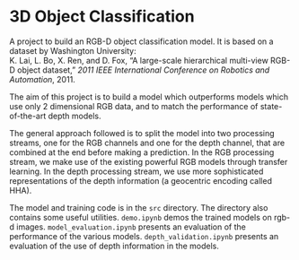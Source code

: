# 3D Object Classification

A project to build an RGB-D object classification model. It is based on a dataset by Washington University:<br>
K. Lai, L. Bo, X. Ren, and D. Fox, “A large-scale hierarchical multi-view RGB-D object dataset,” <i>2011 IEEE International Conference on Robotics and Automation</i>, 2011.

The aim of this project is to build a model which outperforms models which use only 2 dimensional RGB data, and to match the performance of state-of-the-art depth models.

The general approach followed is to split the model into two processing streams, one for the RGB channels and one for the depth channel, that are combined at the end before making a prediction. In the RGB processing stream, we make use of the existing powerful RGB models through transfer learning. In the depth processing stream, we use more sophisticated representations of the depth information (a geocentric encoding called HHA).

The model and training code is in the `src` directory. The directory also contains some useful utilities. `demo.ipynb` demos the trained models on rgb-d images. `model_evaluation.ipynb` presents an evaluation of the performance of the various models. `depth_validation.ipynb` presents an evaluation of the use of depth information in the models.